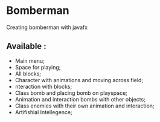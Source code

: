 # Bomberman
Creating bomberman with javafx

## Available :
* Main menu;
* Space for playing;
* All blocks;
* Character with animations and moving across field;
* nteraction with blocks;
* Class bomb and placing bomb on playspace;
* Animation and interaction bombs with other objects;
* Class enemies with their own animation and interaction;
* Artifishial Intellegence;



